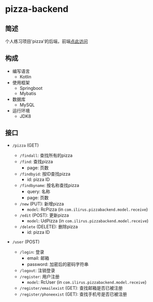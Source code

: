 # pizza-backend
## 简述
个人练习项目'pizza'的后端，前端[点此访问](https://github.com/ChaosAlphard/pizza-fontend)

## 构成
- 编写语言
  - Kotlin
- 使用框架
  - Springboot
  - Mybatis
- 数据库
  - MySQL
- 运行环境
  - JDK8

## 接口
- `/pizza` (GET)
  - `/findall`: 查找所有的pizza
  - `/find`: 查找pizza
    - page: 页数
  - `/findbyid`: 按ID查找pizza
    - id: pizza ID
  - `/findbyname`: 按名称查找pizza
    - query: 名称
    - page: 页数
  - `/new` (PUT): 新增pizza
    - `model`: RcPizza (in `com.ilirus.pizzabackend.model.receive`)
  - `/edit` (POST): 更新pizza
    - `model`: UdPizza (in `com.ilirus.pizzabackend.model.receive`)
  - `/delete` (DELETE): 删除pizza
    - id: pizza ID

- `/user` (POST)
  - `/login`: 登录
    - email: 邮箱
    - password: 加密后的密码字符串
  - `/logout`: 注销登录
  - `/register`: 用户注册
    - `model`: RcUser (in `com.ilirus.pizzabackend.model.receive`)
  - `/register/emailexist` (GET): 查找邮箱是否已被注册
  - `/register/phoneexist` (GET): 查找手机号是否已被注册